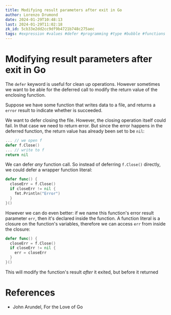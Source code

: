 ```yaml
---
title: Modifying result parameters after exit in Go
author: Lorenzo Drumond
date: 2024-01-29T10:48:13
last: 2024-01-29T11:02:18
zk_id: 5cb33e2dd2cc9df9b4721b748c275aec
tags: #expression #values #defer #programming #type #bubble #functions #body #closure #parameters #declare #signature #leak #first_class_citizens #tuple #literals #golang #variadic #stack #list
---
```



# Modifying result parameters after exit in Go
The `defer` keyword is useful for clean up operations. However sometimes we want to be able for the deferred call to modify the return value of the enclosing function.

Suppose we have some function that writes data to a file, and returns a `error` result to indicate whether is succeeded.

We want to defer closing the file. However, the closing operation itself could fail. In that case we need to return error. But since the error happens in the deferred function, the return value has already been set to be `nil`:
```go
... // we open f
defer f.Close()
... // write to f
return nil
```

We can defer _any_ function call. So instead of deferring `f.Close()` directly, we could defer a wrapper function literal:
```go
defer func() {
  closeErr = f.Close()
  if closeErr != nil {
    fmt.Println("Error")
  }
}()
```

However we can do even better: if we name this function's error result parameter `err`, then it's declared inside the function. A function literal is a closure on the function's variables, therefore we can access `err` from inside the closure:
```go
defer func() {
  closeErr = f.Close()
  if closeErr != nil {
    err = closeErr
  }
}()
```

This will modify the function's result _after_ it exited, but before it returned

# References
- John Arundel, For the Love of Go
